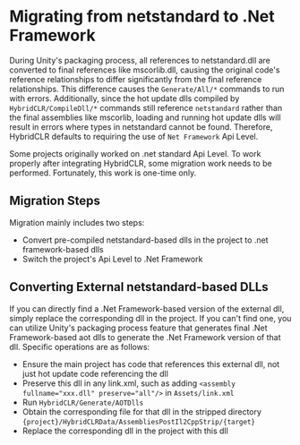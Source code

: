 # Migrating from netstandard to .Net Framework

During Unity's packaging process, all references to netstandard.dll are converted to final references like mscorlib.dll, causing the original code's reference relationships to differ significantly from the final reference relationships. This difference causes the `Generate/All/*` commands to run with errors. Additionally, since the hot update dlls compiled by `HybridCLR/CompileDll/*` commands still reference `netstandard` rather than the final assemblies like mscorlib, loading and running hot update dlls will result in errors where types in netstandard cannot be found. Therefore, HybridCLR defaults to requiring the use of `Net Framework` Api Level.

Some projects originally worked on .net standard Api Level. To work properly after integrating HybridCLR, some migration work needs to be performed.
Fortunately, this work is one-time only.

## Migration Steps

Migration mainly includes two steps:

- Convert pre-compiled netstandard-based dlls in the project to .net framework-based dlls
- Switch the project's Api Level to .Net Framework


## Converting External netstandard-based DLLs

If you can directly find a .Net Framework-based version of the external dll, simply replace the corresponding dll in the project. If you can't find one,
you can utilize Unity's packaging process feature that generates final .Net Framework-based aot dlls to generate
the .Net Framework version of that dll. Specific operations are as follows:

- Ensure the main project has code that references this external dll, not just hot update code referencing the dll
- Preserve this dll in any link.xml, such as adding `<assembly fullname="xxx.dll" preserve="all"/>` in `Assets/link.xml`
- Run `HybridCLR/Generate/AOTDlls`
- Obtain the corresponding file for that dll in the stripped directory `{project}/HybridCLRData/AssembliesPostIl2CppStrip/{target}`
- Replace the corresponding dll in the project with this dll


